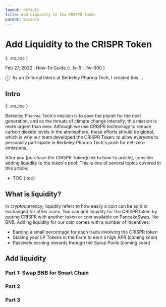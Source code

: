 ```yaml
---
layout: default
title: Add Liquidity to the CRISPR Token
parent: Science
---
```


# Add Liquidity to the CRISPR Token
{: .no_toc }

Feb 27, 2022 ∙ How-To Guide
{: .fs-5 : .fw-300 }

<span class="icon">&#9432;</span>&nbsp;&nbsp;As an Editorial Intern at Berkeley Pharma Tech, I created this ...

## Intro
{: .no_toc }

Berkeley Pharma Tech's mission is to save the planet for the next generation, and as the threats of climate change intensify, this mission is more urgent than ever. Although we use CRISPR technology to reduce carbon dioxide levels in the atmosphere, these efforts should be global, which is why our team developed the CRISPR Token: to allow everyone to personally participate in Berkeley Pharma Tech's push for net-zero emissions.

After you [purchase the CRISPR Token](link to how-to article), consider adding liquidity to the token's pool. This is one of several topics covered in this article:

- TOC
{:toc} 

## What is liquidity?

In cryptocurrency, liquidity refers to how easily a coin can be sold or exchanged for other coins. You can add liquidity for the CRISPR token by pairing CRISPR with another token or coin available on PancakeSwap, like BNB. Adding liquidity for our coin comes with a number of incentives:

- Earning a small percentage for each trade involving the CRISPR token
- Staking your LP Tokens in the Farm to earn a high APR (coming soon)
- Passively earning rewards through the Syrup Pools (coming soon)

## Add liquidity 

### Part 1: Swap BNB for Smart Chain

### Part 2

### Part 3

